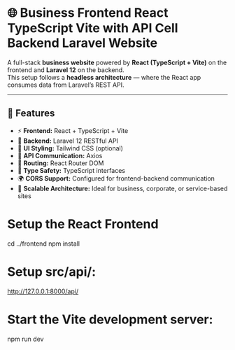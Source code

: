 # 🌐 Business Frontend React TypeScript Vite with API Cell Backend Laravel Website

A full-stack **business website** powered by **React (TypeScript + Vite)** on the frontend and **Laravel 12** on the backend.  
This setup follows a **headless architecture** — where the React app consumes data from Laravel’s REST API.

---

## 🚀 Features

- ⚡ **Frontend:** React + TypeScript + Vite
- 🧩 **Backend:** Laravel 12 RESTful API
- 🎨 **UI Styling:** Tailwind CSS (optional)
- 🔄 **API Communication:** Axios
- 🧭 **Routing:** React Router DOM
- 🧠 **Type Safety:** TypeScript interfaces
- 🌍 **CORS Support:** Configured for frontend-backend communication
- 🧱 **Scalable Architecture:** Ideal for business, corporate, or service-based sites

# Setup the React Frontend

cd ../frontend
npm install

# Setup src/api/:

http://127.0.0.1:8000/api/

# Start the Vite development server:

npm run dev
